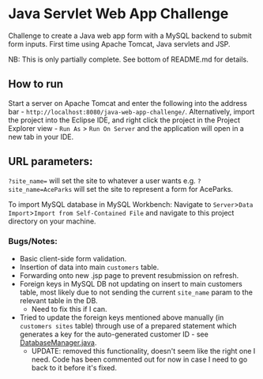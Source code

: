 # Java Servlet Web App Challenge
Challenge to create a Java web app form with a MySQL backend to submit form inputs. First time using Apache Tomcat, Java servlets and JSP.

NB: This is only partially complete. See bottom of README.md for details.

## How to run

Start a server on Apache Tomcat and enter the following into the address bar - ```http://localhost:8080/java-web-app-challenge/```. 
Alternatively, import the project into the Eclipse IDE, and right click the project in the Project Explorer view - ```Run As``` > ```Run On Server``` and the application will open in a new tab in your IDE.

## URL parameters:

```?site_name=``` will set the site to whatever a user wants e.g. ```?site_name=AceParks``` will set the site to represent a form for AceParks.

To import MySQL database in MySQL Workbench:
Navigate to ```Server```>```Data Import```>```Import from Self-Contained File``` and navigate to this project directory on your machine.

### Bugs/Notes:
- Basic client-side form validation.
- Insertion of data into main `customers` table.
-  Forwarding onto new .jsp page to prevent resubmission on refresh.
- Foreign keys in MySQL DB not updating on insert to main customers table, most likely due to not sending the current ```site_name``` param to the relevant table in the DB. 
	- Need to fix this if I can.
- Tried to update the foreign keys mentioned above manually (in `customers sites` table) through use of a prepared statement which generates a key for the auto-generated customer ID - see [DatabaseManager.java](https://github.com/hasib-a/java-web-app-challenge/blob/master/src/controller/DatabaseManager.java).
	- UPDATE: removed this functionality, doesn't seem like the right one I need. Code has been commented out for now in case I need to go back to it before it's fixed.

